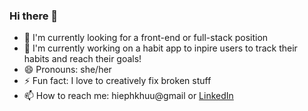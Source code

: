 ### Hi there 👋


<!-- **hiepkhuu/hiepkhuu** is a ✨ _special_ ✨ repository because its `README.md` (this file) appears on your GitHub profile. -->


- 👀 I'm currently looking for a front-end or full-stack position
- 🔭 I'm currently working on a habit app to inpire users to track their habits and reach their goals!
- 😄 Pronouns: she/her
- ⚡ Fun fact: I love to creatively fix broken stuff
- 📫 How to reach me: hiephkhuu@gmail or [LinkedIn](https://www.linkedin.com/in/hiep-khuu-380111201/)


<!-- - 🌱 I’m currently learning ... -->
<!-- - 👯 I’m looking to collaborate on ...
- 🤔 I’m looking for help with ...
- 💬 Ask me about ... -->
